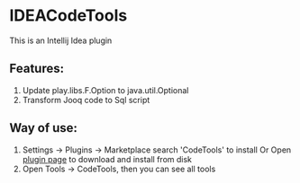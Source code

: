 # IDEACodeTools

This is an Intellij Idea plugin

## Features:
 1. Update play.libs.F.Option to java.util.Optional
 2. Transform Jooq code to Sql script
 
## Way of use:
 1. Settings -> Plugins -> Marketplace search 'CodeTools' to install
    Or Open [plugin page](https://plugins.jetbrains.com/plugin/11467-aicoder) to download and install from disk
 2. Open Tools -> CodeTools, then you can see all tools
